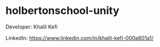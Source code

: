 # holbertonschool-unity
Developer: Khalil Kefi

LinkedIn: https://www.linkedin.com/in/khalil-kefi-000a601a1/
